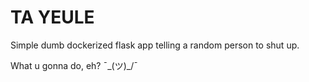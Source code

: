 # TA YEULE
Simple dumb dockerized flask app telling a random person to shut up.

What u gonna do, eh?  ¯\_(ツ)_/¯